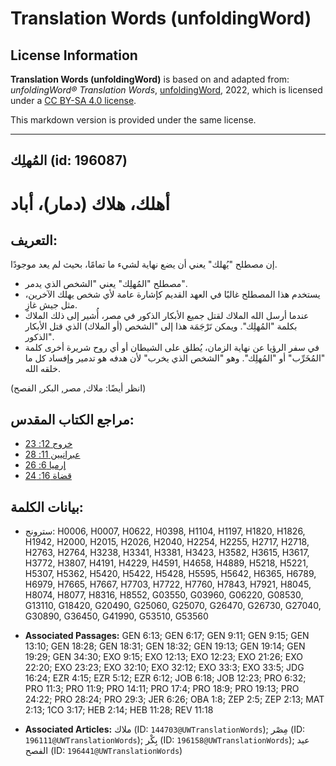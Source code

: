 # Translation Words (unfoldingWord)

## License Information

**Translation Words (unfoldingWord)** is based on and adapted from: _unfoldingWord® Translation Words_, [unfoldingWord](https://unfoldingword.org/utw), 2022, which is licensed under a [CC BY-SA 4.0 license](https://creativecommons.org/licenses/by-sa/4.0/legalcode.en).

This markdown version is provided under the same license.



--------------------------------

## المُهلِك (id: 196087)

أهلك، هلاك (دمار)، أباد
=======================

التعريف:
--------

إن مصطلح "يُهلك" يعني أن يضع نهاية لشيء ما تمامًا، بحيث لم يعد موجودًا.

* مصطلح "المُهلِك" يعني "الشخص الذي يدمر".
* يستخدم هذا المصطلح غالبًا في العهد القديم كإشارة عامة لأي شخص يهلك الآخرين، مثل جيش غازِِ.
* عندما أرسل الله الملاك لقتل جميع الأبكار الذكور في مصر، أُشير إلى ذلك الملاك بكلمة "المُهلِك". ويمكن تَرْجَمَة هذا إلى "الشخص (أو الملاك) الذي قتل الأبكار الذكور".
* في سفر الرؤيا عن نهاية الزمان، يُطلق على الشيطان أو أي روح شريرة أخرى كلمة "المُخَرِّب" أو "المُهلِك". وهو "الشخص الذي يخرب" لأن هدفه هو تدمير وإفساد كل ما خلقه الله.

(انظر أيضًا: ملاك, مصر, البكر, الفصح)

مراجع الكتاب المقدس:
--------------------

* [خروج 12: 23](https://ref.ly/Exod12:23)
* [عبرانيين 11: 28](https://ref.ly/Heb11:28)
* [إرميا 6: 26](https://ref.ly/Jer6:26)
* [قضاة 16: 24](https://ref.ly/Judg16:24)

بيانات الكلمة:
--------------

* سترونج: H0006, H0007, H0622, H0398, H1104, H1197, H1820, H1826, H1942, H2000, H2015, H2026, H2040, H2254, H2255, H2717, H2718, H2763, H2764, H3238, H3341, H3381, H3423, H3582, H3615, H3617, H3772, H3807, H4191, H4229, H4591, H4658, H4889, H5218, H5221, H5307, H5362, H5420, H5422, H5428, H5595, H5642, H6365, H6789, H6979, H7665, H7667, H7703, H7722, H7760, H7843, H7921, H8045, H8074, H8077, H8316, H8552, G03550, G03960, G06220, G08530, G13110, G18420, G20490, G25060, G25070, G26470, G26730, G27040, G30890, G36450, G41990, G53510, G53560

* **Associated Passages:** GEN 6:13; GEN 6:17; GEN 9:11; GEN 9:15; GEN 13:10; GEN 18:28; GEN 18:31; GEN 18:32; GEN 19:13; GEN 19:14; GEN 19:29; GEN 34:30; EXO 9:15; EXO 12:13; EXO 12:23; EXO 21:26; EXO 22:20; EXO 23:23; EXO 32:10; EXO 32:12; EXO 33:3; EXO 33:5; JDG 16:24; EZR 4:15; EZR 5:12; EZR 6:12; JOB 6:18; JOB 12:23; PRO 6:32; PRO 11:3; PRO 11:9; PRO 14:11; PRO 17:4; PRO 18:9; PRO 19:13; PRO 24:22; PRO 28:24; PRO 29:3; JER 6:26; OBA 1:8; ZEP 2:5; ZEP 2:13; MAT 2:13; 1CO 3:17; HEB 2:14; HEB 11:28; REV 11:18
* **Associated Articles:** ملاك (ID: `144703@UWTranslationWords`); مِصْر (ID: `196111@UWTranslationWords`); بِكْر (ID: `196158@UWTranslationWords`); عيد الفصح (ID: `196441@UWTranslationWords`)

